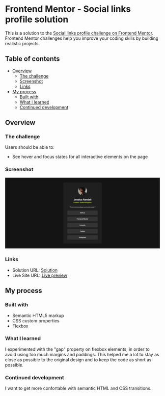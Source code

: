 # Frontend Mentor - Social links profile solution

This is a solution to the [Social links profile challenge on Frontend Mentor](https://www.frontendmentor.io/challenges/social-links-profile-UG32l9m6dQ). Frontend Mentor challenges help you improve your coding skills by building realistic projects. 

## Table of contents

- [Overview](#overview)
  - [The challenge](#the-challenge)
  - [Screenshot](#screenshot)
  - [Links](#links)
- [My process](#my-process)
  - [Built with](#built-with)
  - [What I learned](#what-i-learned)
  - [Continued development](#continued-development)


## Overview

### The challenge

Users should be able to:

- See hover and focus states for all interactive elements on the page

### Screenshot

![](./screenshot.jpg)


### Links

- Solution URL: [Solution](https://github.com/MarionCts/Social-Links-Card)
- Live Site URL: [Live preview](https://marioncts.github.io/Social-Links-Card)

## My process

### Built with

- Semantic HTML5 markup
- CSS custom properties
- Flexbox


### What I learned

I experimented with the "gap" property on flexbox elements, in order to avoid using too much margins and paddings. This helped me a lot to stay as close as possible to the original design and to keep the code as short as possible.


### Continued development

I want to get more confortable with semantic HTML and CSS transitions.

